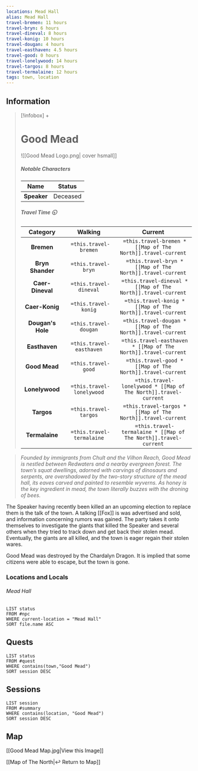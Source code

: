 ```yaml
---
locations: Mead Hall
alias: Mead Hall
travel-bremen: 11 hours
travel-bryn: 6 hours
travel-dineval: 8 hours
travel-konig: 10 hours
travel-dougan: 4 hours
travel-easthaven: 4.5 hours
travel-good: 0 hours
travel-lonelywood: 14 hours
travel-targos: 8 hours
travel-termalaine: 12 hours
tags: town, location
---
```


## Information
> [!infobox] +
> # Good Mead
> ![[Good Mead Logo.png| cover hsmall]]
> ##### Notable Characters
> | Name | Status |
> | ---- | ---- |
> | **Speaker** | Deceased |
> ##### Travel Time 🕤
> | Category | Walking | Current |
> | :----: | :----: | :----: |
> | **Bremen** | ` =this.travel-bremen`  | ` =this.travel-bremen * [[Map of The North]].travel-current`  |
> | **Bryn Shander** | ` =this.travel-bryn` | ` =this.travel-bryn * [[Map of The North]].travel-current` |
> | **Caer-Dineval** | ` =this.travel-dineval`  | ` =this.travel-dineval * [[Map of The North]].travel-current`  |
> | **Caer-Konig** | ` =this.travel-konig`  | ` =this.travel-konig * [[Map of The North]].travel-current`  |
> | **Dougan's Hole** | ` =this.travel-dougan`  | ` =this.travel-dougan * [[Map of The North]].travel-current`  |
> | **Easthaven** | ` =this.travel-easthaven`  | ` =this.travel-easthaven * [[Map of The North]].travel-current`  |
> | **Good Mead** | ` =this.travel-good`  | ` =this.travel-good * [[Map of The North]].travel-current`  |
> | **Lonelywood** | ` =this.travel-lonelywood`  | ` =this.travel-lonelywood * [[Map of The North]].travel-current`  |
> | **Targos** | ` =this.travel-targos`  | ` =this.travel-targos * [[Map of The North]].travel-current`  |
> | **Termalaine** | ` =this.travel-termalaine`  | ` =this.travel-termalaine * [[Map of The North]].travel-current`  |

> *Founded by immigrants from Chult and the Vilhon Reach, Good Mead is nestled between Redwaters and a nearby evergreen forest. The town’s squat dwellings, adorned with carvings of dinosaurs and serpents, are overshadowed by the two-story structure of the mead hall, its eaves carved and painted to resemble wyverns. As honey is the key ingredient in mead, the town literally buzzes with the droning of bees.*

The Speaker having recently been killed an an upcoming election to replace them is the talk of the town. A talking [[Fox]] is was advertised and sold, and information concerning rumors was gained. The party takes it onto themselves to investigate the giants that killed the Speaker and several others when they tried to track down and get back their stolen mead. Eventually, the giants are all killed, and the town is eager regain their stolen wares.

Good Mead was destroyed by the Chardalyn Dragon. It is implied that some citizens were able to escape, but the town is gone.

### Locations and Locals

###### Mead Hall
```dataview
LIST status
FROM #npc
WHERE current-location = "Mead Hall"
SORT file.name ASC
```

## Quests

```dataview
LIST status
FROM #quest
WHERE contains(town,"Good Mead")
SORT session DESC
```

## Sessions

```dataview
LIST session
FROM #summary
WHERE contains(location, "Good Mead")
SORT session DESC
```

## Map
[[Good Mead Map.jpg|View this Image]]

[[Map of The North|↩️ Return to Map]]
